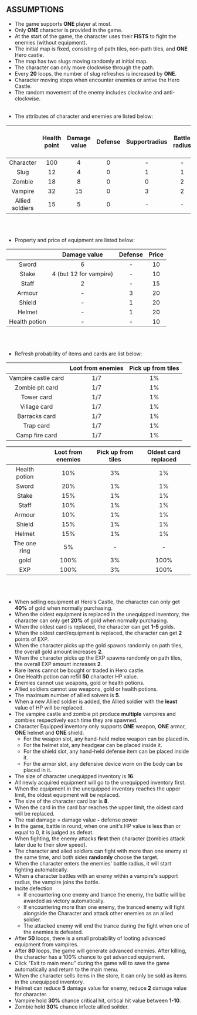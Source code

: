 ## ASSUMPTIONS
*   The game supports **ONE** player at most.
*   Only **ONE** character is provided in the game.
*   At the start of the game, the character uses their **FISTS** to fight the enemies (without equipment).
*   The initial map is fixed, consisting of path tiles, non-path tiles, and **ONE** Hero castle.
*   The map has two slugs moving randomly at initial map.
*   The character can only move clockwise through the path.
*   Every **20** loops, the number of slug refreshes is increased by **ONE**.
*   Character moving stops when encounter enemies or arrive the Hero Castle.
*   The random movement of the enemy includes clockwise and anti-clockwise.
<br/><br/><p>
*	The attributes of character and enemies are listed below:
</p>

|                 | Health point | Damage value | Defense | Supportradius | Battle radius | Gold achieved by defeating | EXP |
| :-------------: | :----------: | :----------: | :-----: | :-----------: | :-----------: | :------------------------: | :-: |
|    Character	  |      100	 |       4	    |    0	  |       -	      |       -	      |               -	           |  -  |
|      Slug       |      12	     |       4	    |    0	  |       1	      |       1	      |               1	           |  2  |
|     Zombie      |      18	     |       8	    |    0	  |       0	      |       2	      |               3	           |  5  |
|     Vampire     |	     32      |       15	    |    0	  |       3	      |       2	      |               5	           |  8  |
| Allied soldiers |	     15	     |       5	    |    0	  |       -	      |       -	      |               -	           |  -  |


<br/><br/><p>
*   Property and price of equipment are listed below:
</p>

|               |      Damage value      | Defense | Price |
| :-----------: | :--------------------: | :-----: | :---: |
|    Sword	    |            6	         |    -	   |   10  |
|    Stake	    | 4 (but 12 for vampire) |    -	   |   10  |
|    Staff	    |            2	         |    -	   |   15  |
|    Armour	    |            -	         |    3	   |   20  |
|    Shield	    |            -	         |    1	   |   20  |
|    Helmet	    |            -	         |    1	   |   20  |
| Health potion |            -	         |    -	   |   10  |

<br/><br/><p>
*	Refresh probability of items and cards are list below:
</p>

|	                  | Loot from enemies | Pick up from tiles |
| :-----------------: | :---------------: | :----------------: |
| Vampire castle card |	        1/7	      |         1%         |
|   Zombie pit card   |	        1/7	      |         1%         |
|     Tower card      |	        1/7	      |         1%         |
|    Village card     |		    1/7		  |         1%         |
|    Barracks card    |		    1/7	      |         1%         |
|      Trap card      |		    1/7	      |         1%	       |
|   Camp fire card    |		    1/7	      |         1%	       |	

|	                  | Loot from enemies | Pick up from tiles | Oldest card replaced |
| :-----------------: | :---------------: | :----------------: | :------------------: |
|    Health potion    |		    10%	      |         3%	       |	       1%	      |
|        Sword        |		    20%       |         1%	       |	       1%	      |
|        Stake        |		    15%	      |         1%	       |	       1%	      |
|        Staff 	      | 		10%	      |         1%	       |	       1%	      |
|        Armour       |		    10%	      |         1%	       |	       1%         |
|        Shield       |		    15%	      |         1%	       |	       1%	      |
|        Helmet       |		    15%	      |         1%	       |	       1%	      |
|    The one ring     |		    5%        |         -	       |	       -		  |
|         gold        |		   100%       |         3%	       |	      100%		  |
|         EXP         |		   100%       |         3%	       |	      100%		  |



<br/><br/>
*   When selling equipment at Hero's Castle, the character can only get **40%** of gold when normally purchasing.
*   When the oldest equipment is replaced in the unequipped inventory, the character can only get **20%** of gold when normally purchasing.
*   When the oldest card is replaced, the character can get **1-5** golds.
*	When the oldest card/equipment is replaced, the character can get **2** points of EXP.
*	When the character picks up the gold spawns randomly on path tiles, the overall gold amount increases **2**.
*	When the character picks up the EXP spawns randomly on path tiles, the overall EXP amount increases **2**.
*	Rare items cannot be bought or traded in Hero castle.
*	One Health potion can refill **50** character HP value.
*	Enemies cannot use weapons, gold or health potions.
*	Allied soldiers cannot use weapons, gold or health potions.
*	The maximum number of allied solvers is **5**.
*	When a new Allied soldier is added, the Allied soldier with the **least** value of HP will be replaced.
*	The vampire castle and zombie pit produce **multiple** vampires and zombies respectively each time they are spawned.
*	Character Equipped inventory only supports **ONE** weapon, **ONE** armor, **ONE** helmet and **ONE** shield.
    - For the weapon slot, any hand-held melee weapon can be placed in.
    - For the helmet slot, any headgear can be placed inside it.
    - For the shield slot, any hand-held defense item can be placed inside it.
    - For the armor slot, any defensive device worn on the body can be placed in it.
*	The size of character unequipped inventory is **16**.
*	All newly acquired equipment will go to the unequipped inventory first.
*	When the equipment in the unequipped inventory reaches the upper limit, the oldest equipment will be replaced.
*	The size of the character card bar is **8**.
*	When the card in the card bar reaches the upper limit, the oldest card will be replaced.
*	The real damage = damage value **-** defense power
*   In the game, battle in round, when one unit's HP value is less than or equal to 0, it is judged as defeat.
*	When fighting, the enemy attacks **first** then character (zombies attack later due to their slow speed).
*   The character and alied soldiers can fight with more than one enemy at the same time, and both sides **randomly** choose the target.
*	When the character enters the enemies' battle radius, it will start fighting automatically.
*	When a character battles with an enemy within a vampire's support radius, the vampire joins the battle.
*	Incite defection
    - If encountering one enemy and trance the enemy, the battle will be awarded as victory automatically.
    - If encountering more than one enemy, the tranced enemy will fight alongside the Character and attack other enemies as an allied soldier. 
    - The attacked enemy will end the trance during the fight when one of the enemies is defeated.
*	After **50** loops, there is a small probability of looting advanced equipment from vampires.
*	After **80** loops, the game will generate advanced enemies. After killing, the character has a 100% chance to get advanced equipment.
*	Click "Exit to main menu" during the game will to save the game automatically and return to the main menu.
*   When the character sells items in the store, it can only be sold as items in the unequipped inventory.
*   Helmet can reduce **5** damage value for enemy, reduce **2** damage value for character.
*   Vampire hold **30%** chance critical hit, critical hit value between **1-10**.
*   Zombie hold **30%** chance infecte allied soilder.